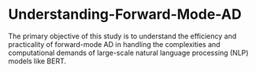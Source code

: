 # Understanding-Forward-Mode-AD

The primary objective of this study is to understand the efficiency and practicality of forward-mode AD in handling the complexities
and computational demands of large-scale natural language processing (NLP) models like BERT.
